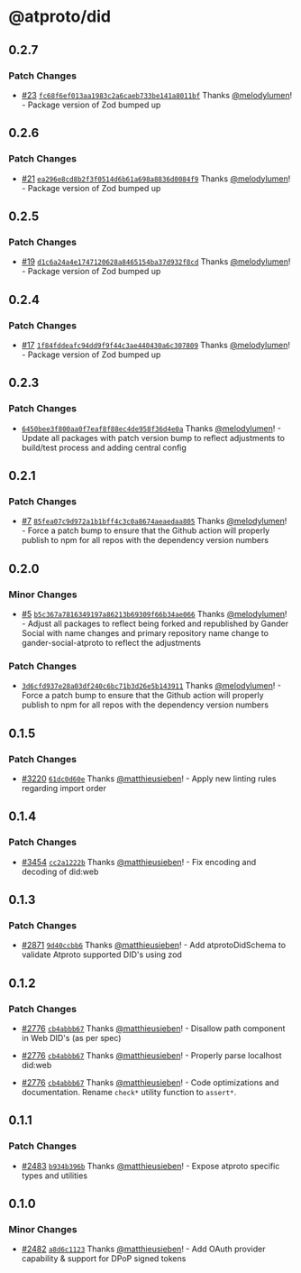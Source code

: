 # @atproto/did

## 0.2.7

### Patch Changes

- [#23](https://github.com/gander-social/gander-social-atproto/pull/23) [`fc68f6ef013aa1983c2a6caeb733be141a8011bf`](https://github.com/gander-social/gander-social-atproto/commit/fc68f6ef013aa1983c2a6caeb733be141a8011bf) Thanks [@melodylumen](https://github.com/melodylumen)! - Package version of Zod bumped up

## 0.2.6

### Patch Changes

- [#21](https://github.com/gander-social/gander-social-atproto/pull/21) [`ea296e8cd8b2f3f0514d6b61a698a8836d0084f9`](https://github.com/gander-social/gander-social-atproto/commit/ea296e8cd8b2f3f0514d6b61a698a8836d0084f9) Thanks [@melodylumen](https://github.com/melodylumen)! - Package version of Zod bumped up

## 0.2.5

### Patch Changes

- [#19](https://github.com/gander-social/gander-social-atproto/pull/19) [`d1c6a24a4e1747120628a8465154ba37d932f8cd`](https://github.com/gander-social/gander-social-atproto/commit/d1c6a24a4e1747120628a8465154ba37d932f8cd) Thanks [@melodylumen](https://github.com/melodylumen)! - Package version of Zod bumped up

## 0.2.4

### Patch Changes

- [#17](https://github.com/gander-social/gander-social-atproto/pull/17) [`1f84fddeafc94dd9f9f44c3ae440430a6c307809`](https://github.com/gander-social/gander-social-atproto/commit/1f84fddeafc94dd9f9f44c3ae440430a6c307809) Thanks [@melodylumen](https://github.com/melodylumen)! - Package version of Zod bumped up

## 0.2.3

### Patch Changes

- [`6450bee3f800aa0f7eaf8f88ec4de958f36d4e0a`](https://github.com/gander-social/gander-social-atproto/commit/6450bee3f800aa0f7eaf8f88ec4de958f36d4e0a) Thanks [@melodylumen](https://github.com/melodylumen)! - Update all packages with patch version bump to reflect adjustments to build/test process and adding central config

## 0.2.1

### Patch Changes

- [#7](https://github.com/gander-social/gander-social-atproto/pull/7) [`85fea07c9d972a1b1bff4c3c0a8674aeaedaa805`](https://github.com/gander-social/gander-social-atproto/commit/85fea07c9d972a1b1bff4c3c0a8674aeaedaa805) Thanks [@melodylumen](https://github.com/melodylumen)! - Force a patch bump to ensure that the Github action will properly publish to npm for all repos with the dependency
  version numbers

## 0.2.0

### Minor Changes

- [#5](https://github.com/gander-social/gander-social-atproto/pull/5) [`b5c367a7816349197a86213b69309f66b34ae066`](https://github.com/gander-social/gander-social-atproto/commit/b5c367a7816349197a86213b69309f66b34ae066) Thanks [@melodylumen](https://github.com/melodylumen)! - Adjust all packages to reflect being forked and republished by Gander Social with name changes and primary repository name change to gander-social-atproto to reflect the adjustments

### Patch Changes

- [`3d6cfd937e28a03df240c6bc71b3d26e5b143911`](https://github.com/gander-social/gander-social-atproto/commit/3d6cfd937e28a03df240c6bc71b3d26e5b143911) Thanks [@melodylumen](https://github.com/melodylumen)! - Force a patch bump to ensure that the Github action will properly publish to npm for all repos with the dependency
  version numbers

## 0.1.5

### Patch Changes

- [#3220](https://github.com/gander-social/atproto/pull/3220) [`61dc0d60e`](https://github.com/gander-social/atproto/commit/61dc0d60e19b88c6427a54c6d95a391b5f4da7bd) Thanks [@matthieusieben](https://github.com/matthieusieben)! - Apply new linting rules regarding import order

## 0.1.4

### Patch Changes

- [#3454](https://github.com/gander-social/atproto/pull/3454) [`cc2a1222b`](https://github.com/gander-social/atproto/commit/cc2a1222bd2b8ddd70d70dad174c1c63246a2d87) Thanks [@matthieusieben](https://github.com/matthieusieben)! - Fix encoding and decoding of did:web

## 0.1.3

### Patch Changes

- [#2871](https://github.com/gander-social/atproto/pull/2871) [`9d40ccbb6`](https://github.com/gander-social/atproto/commit/9d40ccbb69103fae9aae7e3cec31e9b3116f3ba2) Thanks [@matthieusieben](https://github.com/matthieusieben)! - Add atprotoDidSchema to validate Atproto supported DID's using zod

## 0.1.2

### Patch Changes

- [#2776](https://github.com/gander-social/atproto/pull/2776) [`cb4abbb67`](https://github.com/gander-social/atproto/commit/cb4abbb673c69a8a89b49dca5c038f3da2153c6c) Thanks [@matthieusieben](https://github.com/matthieusieben)! - Disallow path component in Web DID's (as per spec)

- [#2776](https://github.com/gander-social/atproto/pull/2776) [`cb4abbb67`](https://github.com/gander-social/atproto/commit/cb4abbb673c69a8a89b49dca5c038f3da2153c6c) Thanks [@matthieusieben](https://github.com/matthieusieben)! - Properly parse localhost did:web

- [#2776](https://github.com/gander-social/atproto/pull/2776) [`cb4abbb67`](https://github.com/gander-social/atproto/commit/cb4abbb673c69a8a89b49dca5c038f3da2153c6c) Thanks [@matthieusieben](https://github.com/matthieusieben)! - Code optimizations and documentation. Rename `check*` utility function to `assert*`.

## 0.1.1

### Patch Changes

- [#2483](https://github.com/gander-social/atproto/pull/2483) [`b934b396b`](https://github.com/gander-social/atproto/commit/b934b396b13ba32bf2bf7e75ecdf6871e5f310dd) Thanks [@matthieusieben](https://github.com/matthieusieben)! - Expose atproto specific types and utilities

## 0.1.0

### Minor Changes

- [#2482](https://github.com/gander-social/atproto/pull/2482) [`a8d6c1123`](https://github.com/gander-social/atproto/commit/a8d6c112359f5c4c0cfbe2df63443ed275f2a646) Thanks [@matthieusieben](https://github.com/matthieusieben)! - Add OAuth provider capability & support for DPoP signed tokens
